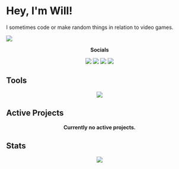 # Hey, I'm Will!

I sometimes code or make random things in relation to video games.

![](https://komarev.com/ghpvc/?username=onibl3ss&style=for-the-badge&color=4183c4)

<p align="center">
  <strong>Socials</strong>
<p align="center">
<a target="_blank" href="https://x.com/onibl3ss"><img src="https://img.shields.io/badge/%40ONIBL3SS-black?style=for-the-badge&logo=x&logoColor=white&color=black" /></a>
<a target="_blank" href="https://discord.com/users/1045746635159912469"><img src="https://img.shields.io/badge/%40ONIBL3SS-7289da?style=for-the-badge&logo=discord&logoColor=white" /></a>
<a target="_blank" href="https://www.youtube.com/@ONIBL3SS"><img src="https://img.shields.io/badge/ONIBL3SS-FF0000?style=for-the-badge&logo=youtube&logoColor=white" /></a>
<a target="_blank" href="https://www.twitch.tv/onibl4ss"><img src="https://img.shields.io/badge/ONIBL4SS-9146FF?style=for-the-badge&logo=twitch&logoColor=white" /></a>
</p>

## Tools
<p align="center">
    <img src="https://skillicons.dev/icons?i=unity,cs,java,blender,vscode"/>
  </a>
</p>

## Active Projects
  <p align="center">
<strong>Currently no active projects.</strong>

## Stats
<p align="center">
  <img src="https://github-readme-stats-navy-six-13.vercel.app/api?username=onibl3ss&theme=transparent&border_color=30363d&title_color=ffffff&text_color=ffb6c1"/>
